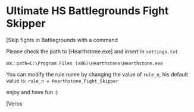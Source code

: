 # Ultimate HS Battlegrounds Fight Skipper
 [Skip fights in Battlegrounds with a command

 
 Please check the path to [Hearthstone.exe] and insert in `settings.txt`
 
 ex.: `path=C:\Program Files (x86)\Hearthstone\Hearthstone.exe`
 
 
 You can modify the rule name by changing the value of `rule_n`, his default value is:
 `rule_n = Hearthstone_Fight_Skipper`
 
 
 enjoy and have fun :)
 
 [Veros
